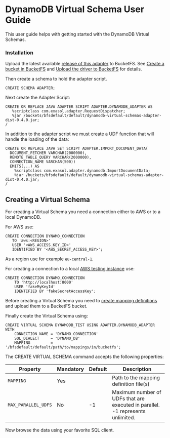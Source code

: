 # DynamoDB Virtual Schema User Guide

This user guide helps with getting started with the DynamoDB Virtual Schemas.

### Installation
 
Upload the latest available [release of this adapter](https://github.com/exasol/dynamodb-virtual-schema/releases) to BucketFS.
See [Create a bucket in BucketFS](https://docs.exasol.com/administration/on-premise/bucketfs/create_new_bucket_in_bucketfs_service.htm) and [Upload the driver to BucketFS](https://docs.exasol.com/administration/on-premise/bucketfs/accessfiles.htm) for details.

Then create a schema to hold the adapter script.

```
CREATE SCHEMA ADAPTER;
```

Next create the Adapter Script:
 ```
CREATE OR REPLACE JAVA ADAPTER SCRIPT ADAPTER.DYNAMODB_ADAPTER AS
    %scriptclass com.exasol.adapter.RequestDispatcher;
    %jar /buckets/bfsdefault/default/dynamodb-virtual-schemas-adapter-dist-0.4.0.jar;
/
```

In addition to the adapter script we must create a UDF function that will handle the loading of the data:
```
CREATE OR REPLACE JAVA SET SCRIPT ADAPTER.IMPORT_DOCUMENT_DATA(
  DOCUMENT_FETCHER VARCHAR(2000000),
  REMOTE_TABLE_QUERY VARCHAR(2000000),
  CONNECTION_NAME VARCHAR(500))
  EMITS(...) AS
    %scriptclass com.exasol.adapter.dynamodb.ImportDocumentData;
    %jar /buckets/bfsdefault/default/dynamodb-virtual-schemas-adapter-dist-0.4.0.jar;
/
```

## Creating a Virtual Schema
 
For creating a Virtual Schema you need a connection either to AWS or to a local DynamoDB.

For AWS use:

 ```
CREATE CONNECTION DYNAMO_CONNECTION
    TO 'aws:<REGION>'
    USER '<AWS_ACCESS_KEY_ID>'
    IDENTIFIED BY '<AWS_SECRET_ACCESS_KEY>';
```

As a region use for example `eu-central-1`.

For creating a connection to a local [AWS testing instance](https://docs.aws.amazon.com/de_de/amazondynamodb/latest/developerguide/DynamoDBLocal.html) use:

```
CREATE CONNECTION DYNAMO_CONNECTION
    TO 'http://localhost:8000'
    USER 'fakeMyKeyId'
    IDENTIFIED BY 'fakeSecretAccessKey';

```

Before creating a Virtual Schema you need to [create mapping definitions](../gettingStartedWithSchemaMappingLanguage.md) and upload them to a BucketFS bucket.

Finally create the Virtual Schema using:

```
CREATE VIRTUAL SCHEMA DYNAMODB_TEST USING ADAPTER.DYNAMODB_ADAPTER WITH
    CONNECTION_NAME = 'DYNAMO_CONNECTION'
    SQL_DIALECT     = 'DYNAMO_DB'
    MAPPING         = '/bfsdefault/default/path/to/mappings/in/bucketfs';
```

The CREATE VIRTUAL SCHEMA command accepts the following properties:

| Property          | Mandatory   |  Default      |   Description                                                                 |
|-------------------|-------------|---------------|-------------------------------------------------------------------------------|
|`MAPPING`          | Yes         |               | Path to the mapping definition file(s)                                        |
|`MAX_PARALLEL_UDFS`| No          | -1            | Maximum number of UDFs that are executed in parallel. -1 represents unlimited.|
 
Now browse the data using your favorite SQL client.
